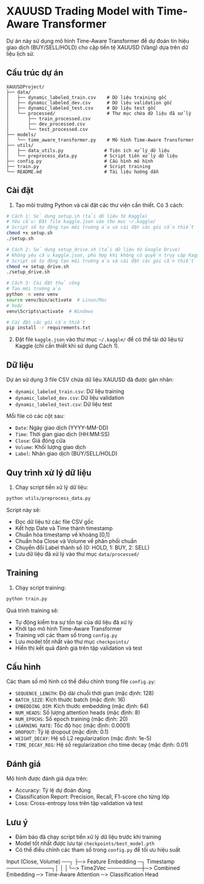 # XAUUSD Trading Model with Time-Aware Transformer

Dự án này sử dụng mô hình Time-Aware Transformer để dự đoán tín hiệu giao dịch (BUY/SELL/HOLD) cho cặp tiền tệ XAUUSD (Vàng) dựa trên dữ liệu lịch sử.

## Cấu trúc dự án

```
XAUUSDProject/
├── data/
│   ├── dynamic_labeled_train.csv    # Dữ liệu training gốc
│   ├── dynamic_labeled_dev.csv      # Dữ liệu validation gốc
│   ├── dynamic_labeled_test.csv     # Dữ liệu test gốc
│   └── processed/                   # Thư mục chứa dữ liệu đã xử lý
│       ├── train_processed.csv
│       ├── dev_processed.csv
│       └── test_processed.csv
├── models/
│   └── time_aware_transformer.py    # Mô hình Time-Aware Transformer
├── utils/
│   ├── data_utils.py               # Tiện ích xử lý dữ liệu
│   └── preprocess_data.py          # Script tiền xử lý dữ liệu
├── config.py                       # Cấu hình mô hình
├── train.py                        # Script training
└── README.md                       # Tài liệu hướng dẫn
```

## Cài đặt

1. Tạo môi trường Python và cài đặt các thư viện cần thiết. Có 3 cách:

```bash
# Cách 1: Sử dụng setup.sh (tải dữ liệu từ Kaggle)
# Yêu cầu: Đặt file kaggle.json vào thư mục ~/.kaggle/
# Script sẽ tự động tạo môi trường ảo và cài đặt các gói cần thiết
chmod +x setup.sh
./setup.sh

# Cách 2: Sử dụng setup_drive.sh (tải dữ liệu từ Google Drive)
# Không yêu cầu kaggle.json, phù hợp khi không có quyền truy cập Kaggle
# Script sẽ tự động tạo môi trường ảo và cài đặt các gói cần thiết
chmod +x setup_drive.sh
./setup_drive.sh

# Cách 3: Cài đặt thủ công
# Tạo môi trường ảo
python -m venv venv
source venv/bin/activate  # Linux/Mac
# hoặc
venv\Scripts\activate  # Windows

# Cài đặt các gói cần thiết
pip install -r requirements.txt
```

2. Đặt file `kaggle.json` vào thư mục `~/.kaggle/` để có thể tải dữ liệu từ Kaggle (chỉ cần thiết khi sử dụng Cách 1).

## Dữ liệu

Dự án sử dụng 3 file CSV chứa dữ liệu XAUUSD đã được gán nhãn:
- `dynamic_labeled_train.csv`: Dữ liệu training
- `dynamic_labeled_dev.csv`: Dữ liệu validation
- `dynamic_labeled_test.csv`: Dữ liệu test

Mỗi file có các cột sau:
- `Date`: Ngày giao dịch (YYYY-MM-DD)
- `Time`: Thời gian giao dịch (HH:MM:SS)
- `Close`: Giá đóng cửa
- `Volume`: Khối lượng giao dịch
- `Label`: Nhãn giao dịch (BUY/SELL/HOLD)

## Quy trình xử lý dữ liệu

1. Chạy script tiền xử lý dữ liệu:
```bash
python utils/preprocess_data.py
```

Script này sẽ:
- Đọc dữ liệu từ các file CSV gốc
- Kết hợp Date và Time thành timestamp
- Chuẩn hóa timestamp về khoảng [0,1]
- Chuẩn hóa Close và Volume về phân phối chuẩn
- Chuyển đổi Label thành số (0: HOLD, 1: BUY, 2: SELL)
- Lưu dữ liệu đã xử lý vào thư mục `data/processed/`

## Training

1. Chạy script training:
```bash
python train.py
```

Quá trình training sẽ:
- Tự động kiểm tra sự tồn tại của dữ liệu đã xử lý
- Khởi tạo mô hình Time-Aware Transformer
- Training với các tham số trong `config.py`
- Lưu model tốt nhất vào thư mục `checkpoints/`
- Hiển thị kết quả đánh giá trên tập validation và test

## Cấu hình

Các tham số mô hình có thể điều chỉnh trong file `config.py`:
- `SEQUENCE_LENGTH`: Độ dài chuỗi thời gian (mặc định: 128)
- `BATCH_SIZE`: Kích thước batch (mặc định: 16)
- `EMBEDDING_DIM`: Kích thước embedding (mặc định: 64)
- `NUM_HEADS`: Số lượng attention heads (mặc định: 8)
- `NUM_EPOCHS`: Số epoch training (mặc định: 20)
- `LEARNING_RATE`: Tốc độ học (mặc định: 0.0001)
- `DROPOUT`: Tỷ lệ dropout (mặc định: 0.1)
- `WEIGHT_DECAY`: Hệ số L2 regularization (mặc định: 1e-5)
- `TIME_DECAY_REG`: Hệ số regularization cho time decay (mặc định: 0.01)

## Đánh giá

Mô hình được đánh giá dựa trên:
- Accuracy: Tỷ lệ dự đoán đúng
- Classification Report: Precision, Recall, F1-score cho từng lớp
- Loss: Cross-entropy loss trên tập validation và test

## Lưu ý

- Đảm bảo đã chạy script tiền xử lý dữ liệu trước khi training
- Model tốt nhất được lưu tại `checkpoints/best_model.pth`
- Có thể điều chỉnh các tham số trong `config.py` để tối ưu hiệu suất 

Input (Close, Volume) ──┐
                       ├─> Feature Embedding ─┐
Timestamp ────────────┐│                     │
                      │└─> Time2Vec ─────────┼─> Combined Embedding ─> Time-Aware Attention ─> Classification Head